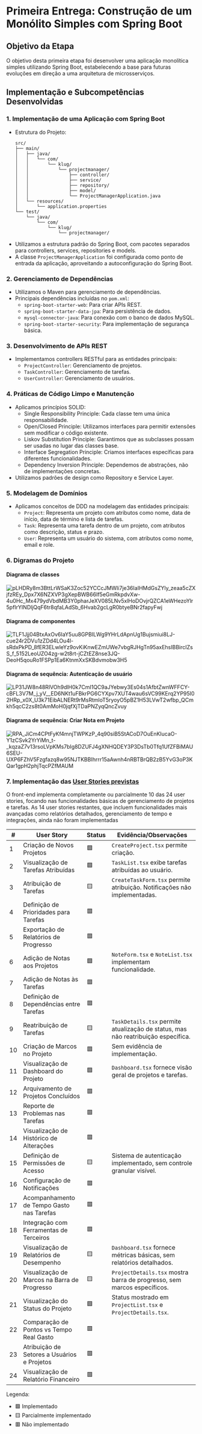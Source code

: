 # Primeira Entrega: Construção de um Monólito Simples com Spring Boot

## Objetivo da Etapa

O objetivo desta primeira etapa foi desenvolver uma aplicação monolítica simples utilizando Spring Boot, estabelecendo a base para 
futuras evoluções em direção a uma arquitetura de microsserviços.

## Implementação e Subcompetências Desenvolvidas

### 1. **Implementação de uma Aplicação com Spring Boot**
   - Estrutura do Projeto:
     ```
     src/
     ├── main/
     │   ├── java/
     │   │   └── com/
     │   │       └── klug/
     │   │           └── projectmanager/
     │   │               ├── controller/
     │   │               ├── service/
     │   │               ├── repository/
     │   │               ├── model/
     │   │               └── ProjectManagerApplication.java
     │   └── resources/
     │       └── application.properties
     └── test/
         └── java/
             └── com/
                 └── klug/
                     └── projectmanager/
     ```
   - Utilizamos a estrutura padrão do Spring Boot, com pacotes separados para controllers, services, repositories e models.
   - A classe `ProjectManagerApplication` foi configurada como ponto de entrada da aplicação, aproveitando a autoconfiguração do Spring Boot.

### 2. **Gerenciamento de Dependências**
   - Utilizamos o Maven para gerenciamento de dependências.
   - Principais dependências incluídas no `pom.xml`:
     - `spring-boot-starter-web`: Para criar APIs REST.
     - `spring-boot-starter-data-jpa`: Para persistência de dados.
     - `mysql-connector-java`: Para conexão com o banco de dados MySQL.
     - `spring-boot-starter-security`: Para implementação de segurança básica.

### 3. **Desenvolvimento de APIs REST**
   - Implementamos controllers RESTful para as entidades principais:
     - `ProjectController`: Gerenciamento de projetos.
     - `TaskController`: Gerenciamento de tarefas.
     - `UserController`: Gerenciamento de usuários.

### 4. **Práticas de Código Limpo e Manutenção**
   - Aplicamos princípios SOLID:
     - Single Responsibility Principle: Cada classe tem uma única responsabilidade.
     - Open/Closed Principle: Utilizamos interfaces para permitir extensões sem modificar o código existente.
     - Liskov Substitution Principle: Garantimos que as subclasses possam ser usadas no lugar das classes base.
     - Interface Segregation Principle: Criamos interfaces específicas para diferentes funcionalidades.
     - Dependency Inversion Principle: Dependemos de abstrações, não de implementações concretas.
   - Utilizamos padrões de design como Repository e Service Layer.

### 5. **Modelagem de Domínios**
   - Aplicamos conceitos de DDD na modelagem das entidades principais:
     - `Project`: Representa um projeto com atributos como nome, data de início, data de término e lista de tarefas.
     - `Task`: Representa uma tarefa dentro de um projeto, com atributos como descrição, status e prazo.
     - `User`: Representa um usuário do sistema, com atributos como nome, email e role.

### 6. **Digramas do Projeto**

#### **Diagrama de classes**
![pLHDRy8m3BttLrWSaK3Zoc52YCCcJMWIi7je36IaIHMdGsZYly_zeaa5cZXjfzREy_Dpx7X6NZXVP3gXepBWB66If5eGmRkpdvXw-4u0Hc_Mx479ydVbdMB3Y0pharJeXV085LNv5xlHoDOvjrQZCA1eWHezoYlr5pfIrYINDljQqF6tr8qfaLAdSb_6Hvab2gcLgR0btyeBNr2fapyFwj](https://github.com/user-attachments/assets/1ac7daaf-6746-4acc-84fa-225ecf1c77e1)
#### **Diagrama de componentes**

![TLF1Jjj04BtxAxOv6IaY5uu8GPBILWg9YHrLdApnUg1Bujsmiui8LJ-cue24r2DVu1zZDd4LOu4l-sRdxPkPD_8fER3ELwleYz9ovKiKnwEZmUWe7vbgRJHgTn95axEhsIBBircIZsS_f_5152LeoUZO4zg-w2t8rt-jCZtEZ8nse3JQ-DeoH5qouRo1FSPp1Ea6KtnmXxSKBdvmobw3H5](https://github.com/user-attachments/assets/5c366c96-b269-478b-abde-fe9f9289431f)

#### **Diagrama de sequência: Autenticação de usuário**

![LP31JW8n48RlVOh9dlH0k7CmI1QC9aJYebwy3Es04s1AfbtZwnWFFCY-cBFL3V7M_j_yV__ED6NKt1uFBkrPG6CYXpv7XUT4wau6sVC99KErq2YP95I02HRp_x0X_U3k71EibALNERt9rMsRtmloT5ryoyO5pBZ1H53LVwT2wfbp_QCmkh5qcC2zs8t0AmMoH0jqfXjTDaPNZyqQncZvuy](https://github.com/user-attachments/assets/60be97ac-cbd9-40d1-90bd-0735e4679166)

#### **Diagrama de sequência: Criar Nota em Projeto**

![RPA_JiCm4CPtFyKf4mnjTWPKzP_4q90siB5StACoD7OuEnKIucaO-Y1zCSvk2YrYiMn_t-_kqzaZ7v13rsoLVpKMs7bIg8DZUFJ4gXNHQDEY3P3DsTb0Tfq1UfZFBiMAU6SEU-UXP6FZhV5Fzgfazq8w95NJTKBBIhrrr15aAwnh4nRBTBrQB2zB5YvG3oP3KQar1gpH2phjTqcPZfMAUM](https://github.com/user-attachments/assets/64dfca58-2877-488f-9d90-9046b33e8572)

### 7. **Implementação das [User Stories previstas ](https://github.com/augustaklug/projectManager/blob/327b39c9d89935ea5a4df3a42fae5556fda6f610/docs/TP1/userStories.md)**

O front-end implementa completamente ou parcialmente 10 das 24 user stories, focando nas funcionalidades básicas de
gerenciamento de projetos e tarefas. As 14 user stories restantes, que incluem funcionalidades mais avançadas como relatórios detalhados, 
gerenciamento de tempo e integrações, ainda não foram implementadas 

| # | User Story | Status | Evidência/Observações |
|---|------------|--------|------------------------|
| 1 | Criação de Novos Projetos | 🟩 | `CreateProject.tsx` permite criação. |
| 2 | Visualização de Tarefas Atribuídas | 🟩 | `TaskList.tsx` exibe tarefas atribuídas ao usuário. |
| 3 | Atribuição de Tarefas | 🟨 | `CreateTaskForm.tsx` permite atribuição. Notificações não implementadas. |
| 4 | Definição de Prioridades para Tarefas | 🟥 |  |
| 5 | Exportação de Relatórios de Progresso | 🟥 |  |
| 6 | Adição de Notas aos Projetos | 🟩 | `NoteForm.tsx` e `NoteList.tsx` implementam funcionalidade. |
| 7 | Adição de Notas às Tarefas | 🟥 |  |
| 8 | Definição de Dependências entre Tarefas | 🟥 | |
| 9 | Reatribuição de Tarefas | 🟨 | `TaskDetails.tsx` permite atualização de status, mas não reatribuição específica. |
| 10 | Criação de Marcos no Projeto | 🟥 | Sem evidência de implementação. |
| 11 | Visualização de Dashboard do Projeto | 🟩 | `Dashboard.tsx` fornece visão geral de projetos e tarefas. |
| 12 | Arquivamento de Projetos Concluídos | 🟥 | |
| 13 | Reporte de Problemas nas Tarefas | 🟥 |  |
| 14 | Visualização de Histórico de Alterações | 🟥 | |
| 15 | Definição de Permissões de Acesso | 🟨 | Sistema de autenticação implementado, sem controle granular visível. |
| 16 | Configuração de Notificações | 🟥 | |
| 17 | Acompanhamento de Tempo Gasto nas Tarefas | 🟥 |  |
| 18 | Integração com Ferramentas de Terceiros | 🟥 |  |
| 19 | Visualização de Relatórios de Desempenho | 🟨 | `Dashboard.tsx` fornece métricas básicas, sem relatórios detalhados. |
| 20 | Visualização de Marcos na Barra de Progresso | 🟨 | `ProjectDetails.tsx` mostra barra de progresso, sem marcos específicos. |
| 21 | Visualização do Status do Projeto | 🟩 | Status mostrado em `ProjectList.tsx` e `ProjectDetails.tsx`. |
| 22 | Comparação de Pontos vs Tempo Real Gasto | 🟥 |  |
| 23 | Atribuição de Setores a Usuários e Projetos | 🟥 | |
| 24 | Visualização de Relatório Financeiro | 🟥 |  |

Legenda:
- 🟩 Implementado
- 🟨 Parcialmente implementado
- 🟥 Não implementado

